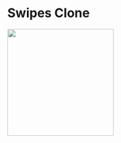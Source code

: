 # Swipes Clone
<img src="https://raw.githubusercontent.com/mqh1998/Swipes/master/Preview/Notification%20reminder%20Tag%20Search%20Filter.png" width="240" hieght="620">
